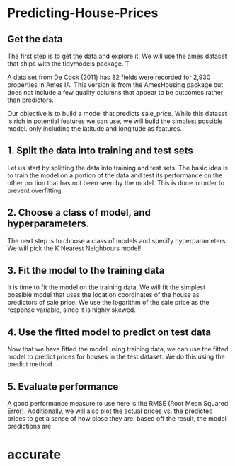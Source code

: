 # Predicting-House-Prices

## Get the data
The first step is to get the data and explore it. We will use the ames dataset that ships with the tidymodels package. T

A data set from De Cock (2011) has 82 fields were recorded for 2,930 properties in Ames IA. This version is  from the AmesHousing package but does not include a few quality columns that appear to be outcomes rather than predictors.

Our objective is to build a model that predicts sale_price. While this dataset is rich in potential features we can use, we will build the simplest possible model. only including the latitude and longitude as features.

## 1. Split the data into training and test sets
Let us start by splitting the data into training and test sets. The basic idea is to train the model on a portion of the data and test its performance on the other portion that has not been seen by the model. This is done in order to prevent overfitting.

## 2. Choose a class of model, and hyperparameters.
The next step is to choose a class of models and specify hyperparameters.  We will pick the  K Nearest Neighbours model!

## 3. Fit the model to the training data
It is time to fit the model on the training data. We will fit the simplest possible model that uses the location coordinates of the house as predictors of sale price. We use the logarithm of the sale price as the response variable, since it is highly skewed.

## 4. Use the fitted model to predict on test data
Now that we have fitted the model using training data, we can use the fitted model to predict prices for houses in the test dataset. We do this using the predict method.

## 5. Evaluate performance
A good performance measure to use here is the RMSE (Root Mean Squared Error). Additionally, we will also plot the actual prices vs. the predicted prices to get a sense of how close they are.
based off the result, the model predictions are 
# accurate
